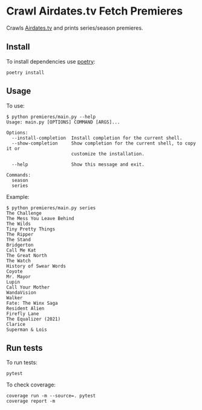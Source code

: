 # Crawl Airdates.tv Fetch Premieres

Crawls [Airdates.tv](https://www.airdates.tv/) and prints series/season premieres.

## Install

To install dependencies use [poetry](https://python-poetry.org/docs/):
```
poetry install
```

## Usage

To use:
```
$ python premieres/main.py --help
Usage: main.py [OPTIONS] COMMAND [ARGS]...

Options:
  --install-completion  Install completion for the current shell.
  --show-completion     Show completion for the current shell, to copy it or
                        customize the installation.

  --help                Show this message and exit.

Commands:
  season
  series
```

Example:
```
$ python premieres/main.py series
The Challenge
The Mess You Leave Behind
The Wilds
Tiny Pretty Things
The Ripper
The Stand
Bridgerton
Call Me Kat
The Great North
The Watch
History of Swear Words
Coyote
Mr. Mayor
Lupin
Call Your Mother
WandaVision
Walker
Fate: The Winx Saga
Resident Alien
Firefly Lane
The Equalizer (2021)
Clarice
Superman & Lois
```

## Run tests

To run tests:
```
pytest
```

To check coverage:
```
coverage run -m --source=. pytest
coverage report -m
```
